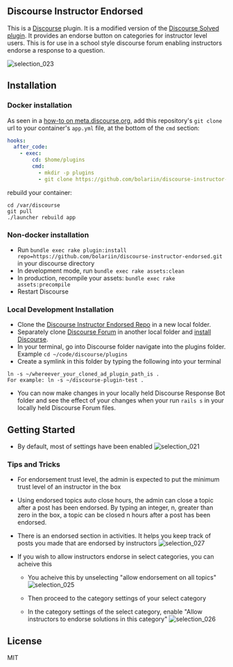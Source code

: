 ## Discourse Instructor Endorsed
This is a <a href="https://www.discourse.org/">Discourse</a> plugin. It is a modified version of the <a href="https://github.com/discourse/discourse-solved">Discourse Solved plugin</a>. It provides an endorse button on categories for instructor level users. This is for use in a school style discourse forum enabling instructors endorse a response to a question. 

![selection_023](https://user-images.githubusercontent.com/24629960/29245733-a26b1bf8-7fb1-11e7-970d-54da4028a4ed.png)

## Installation

### Docker installation
As seen in a [how-to on meta.discourse.org](https://meta.discourse.org/t/advanced-troubleshooting-with-docker/15927#Example:%20Install%20a%20plugin), add this repository's `git clone` url to your container's `app.yml` file, at the bottom of the `cmd` section:

```yml
hooks:
  after_code:
    - exec:
        cd: $home/plugins
        cmd:
          - mkdir -p plugins
          - git clone https://github.com/bolariin/discourse-instructor-endorsed.git
```
rebuild your container:

```
cd /var/discourse
git pull
./launcher rebuild app
```

### Non-docker installation
* Run `bundle exec rake plugin:install repo=https://github.com/bolariin/discourse-instructor-endorsed.git` in your discourse directory
* In development mode, run `bundle exec rake assets:clean`
* In production, recompile your assets: `bundle exec rake assets:precompile`
* Restart Discourse

### Local Development Installation
* Clone the [Discourse Instructor Endorsed Repo](http://github.com/bolariin/discourse-instructor-endorsed) in a new local folder.
* Separately clone [Discourse Forum](https://github.com/discourse/discourse) in another local folder and [install Discourse](https://meta.discourse.org/t/beginners-guide-to-install-discourse-on-ubuntu-for-development/14727).
* In your terminal, go into Discourse folder navigate into the plugins folder.  Example ```cd ~/code/discourse/plugins```
* Create a symlink in this folder by typing the following into your terminal
```
ln -s ~/whereever_your_cloned_ad_plugin_path_is .
For example: ln -s ~/discourse-plugin-test .
```
* You can now make changes in your locally held Discourse Response Bot folder and see the effect of your changes when your run ```rails s``` in your locally held Discourse Forum files.

## Getting Started
* By default, most of settings have been enabled
![selection_021](https://user-images.githubusercontent.com/24629960/29245761-3dcf2e5e-7fb2-11e7-95df-4cb4da6c4ac8.png)

### Tips and Tricks
* For endorsement trust level, the admin is expected to put the minimum trust level of an instructor in the box

* Using endorsed topics auto close hours, the admin can close a topic after a post has been endorsed. By typing an integer, n, greater than zero in the box, a topic can be closed n hours after a post has been endorsed.

* There is an endorsed section in activities. It helps you keep track of posts you made that are endorsed by instructors
![selection_027](https://user-images.githubusercontent.com/24629960/29245740-b06e3bae-7fb1-11e7-8ca7-7e51e14adc33.png)

* If you wish to allow instructors endorse in select categories, you can acheive this
  * You acheive this by unselecting "allow endorsement on all topics"
  ![selection_025](https://user-images.githubusercontent.com/24629960/29245736-a9cb5264-7fb1-11e7-8475-e6f1df6127ef.png)
  
  * Then proceed to the category settings of your select category
  
  * In the category settings of the select category, enable "Allow instructors to endorse solutions in this category"
  ![selection_026](https://user-images.githubusercontent.com/24629960/29245846-ae5e7ff6-7fb4-11e7-9e84-7752453c9ac6.png)

## License
MIT

